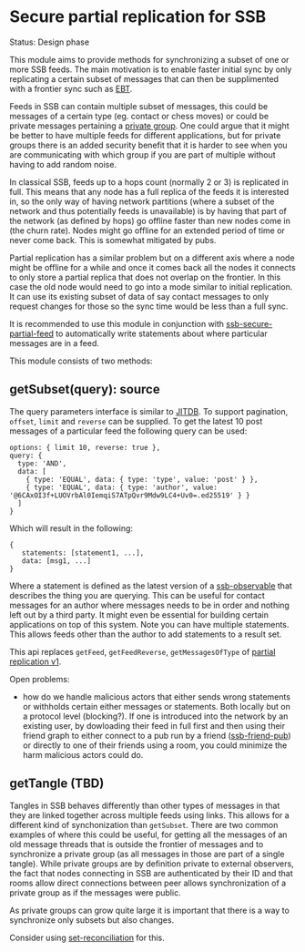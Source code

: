 # Secure partial replication for SSB

Status: Design phase

This module aims to provide methods for synchronizing a subset of one
or more SSB feeds. The main motivation is to enable faster initial
sync by only replicating a certain subset of messages that can then be
supplimented with a frontier sync such as [EBT].

Feeds in SSB can contain multiple subset of messages, this could be
messages of a certain type (eg. contact or chess moves) or could be
private messages pertaining a [private group]. One could argue that it
might be better to have multiple feeds for different applications, but
for private groups there is an added security benefit that it is
harder to see when you are communicating with which group if you are
part of multiple without having to add random noise.

In classical SSB, feeds up to a hops count (normally 2 or 3) is
replicated in full. This means that any node has a full replica of the
feeds it is interested in, so the only way of having network
partitions (where a subset of the network and thus potentially feeds
is unavailable) is by having that part of the network (as defined by
hops) go offline faster than new nodes come in (the churn rate). Nodes
might go offline for an extended period of time or never come
back. This is somewhat mitigated by pubs.

Partial replication has a similar problem but on a different axis
where a node might be offline for a while and once it comes back all
the nodes it connects to only store a partial replica that does not
overlap on the frontier. In this case the old node would need to go
into a mode similar to initial replication. It can use its existing
subset of data of say contact messages to only request changes for
those so the sync time would be less than a full sync.

It is recommended to use this module in conjunction with
[ssb-secure-partial-feed] to automatically write statements about
where particular messages are in a feed.

This module consists of two methods:

## getSubset(query): source

The query parameters interface is similar to [JITDB]. To support
pagination, `offset`, `limit` and `reverse` can be supplied. To get
the latest 10 post messages of a particular feed the following query
can be used:

```
options: { limit 10, reverse: true },
query: {
  type: 'AND',
  data: [
    { type: 'EQUAL', data: { type: 'type', value: 'post' } },
    { type: 'EQUAL', data: { type: 'author', value: '@6CAxOI3f+LUOVrbAl0IemqiS7ATpQvr9Mdw9LC4+Uv0=.ed25519' } }
  ]
}
```

Which will result in the following:

```
{
   statements: [statement1, ...],
   data: [msg1, ...]
}
```

Where a statement is defined as the latest version of a
[ssb-observable] that describes the thing you are querying. This can
be useful for contact messages for an author where messages needs to
be in order and nothing left out by a third party. It might even be
essential for building certain applications on top of this
system. Note you can have multiple statements. This allows feeds other
than the author to add statements to a result set.

This api replaces `getFeed`, `getFeedReverse`, `getMessagesOfType` of
[partial replication v1].

Open problems:

 - how do we handle malicious actors that either sends wrong
   statements or withholds certain either messages or statements. Both
   locally but on a protocol level (blocking?). If one is introduced
   into the network by an existing user, by dowloading their feed in
   full first and then using their friend graph to either connect to a
   pub run by a friend ([ssb-friend-pub]) or directly to one of their
   friends using a room, you could minimize the harm malicious actors
   could do.

## getTangle (TBD)

Tangles in SSB behaves differently than other types of messages in
that they are linked together across multiple feeds using links. This
allows for a different kind of synchonization than `getSubset`. There
are two common examples of where this could be useful, for getting all
the messages of an old message threads that is outside the frontier of
messages and to synchronize a private group (as all messages in those
are part of a single tangle). While private groups are by definition
private to external observers, the fact that nodes connecting in SSB
are authenticated by their ID and that rooms allow direct connections
between peer allows synchronization of a private group as if the
messages were public.

As private groups can grow quite large it is important that there is a
way to synchronize only subsets but also changes.

Consider using [set-reconciliation] for this.


[JITDB]: https://github.com/arj03/jitdb
[ssb-observable]: https://github.com/arj03/ssb-observables
[partial replication v1]: https://github.com/arj03/ssb-partial-replication
[set-reconciliation]: https://github.com/AljoschaMeyer/set-reconciliation
[ssb-secure-partial-feed]: https://github.com/arj03/ssb-secure-partial-feed
[EBT]: https://github.com/ssbc/epidemic-broadcast-trees/
[ssb-friend-pub]: https://github.com/ssbc/ssb-friend-pub
[private group]: https://github.com/ssbc/envelope-spec
